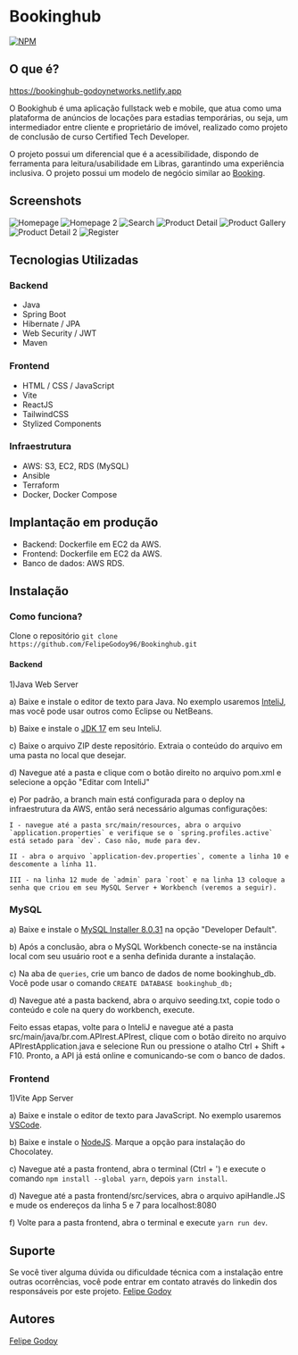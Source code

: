 # Bookinghub

[![NPM](https://img.shields.io/npm/l/react)](https://github.com/FelipeGodoy96/Bookinghub/blob/main/LICENSE)

## O que é?

https://bookinghub-godoynetworks.netlify.app

O Bookighub é uma aplicação fullstack web e mobile, que atua como uma plataforma de anúncios de locações para estadias temporárias, ou seja, um intermediador entre cliente e proprietário de imóvel, realizado como projeto de conclusão de curso Certified Tech Developer.

O projeto possui um diferencial que é a acessibilidade, dispondo de ferramenta para leitura/usabilidade em Libras, garantindo uma experiência inclusiva.
O projeto possui um modelo de negócio similar ao [Booking](https://www.booking.com).

## Screenshots

![Homepage](./Screenshot_1.jpg)
![Homepage 2](./Screenshot_2.jpg)
![Search](./Screenshot_3.jpg)
![Product Detail](./Screenshot_4.jpg)
![Product Gallery](./Screenshot_5.jpg)
![Product Detail 2](./Screenshot_6.jpg)
![Register](./Screenshot_8.jpg)

## Tecnologias Utilizadas
### Backend
- Java
- Spring Boot
- Hibernate / JPA
- Web Security / JWT
- Maven

### Frontend
- HTML / CSS / JavaScript 
- Vite
- ReactJS
- TailwindCSS
- Stylized Components

### Infraestrutura
- AWS: S3, EC2, RDS (MySQL)
- Ansible
- Terraform
- Docker, Docker Compose


## Implantação em produção
- Backend: Dockerfile em EC2 da AWS.
- Frontend: Dockerfile em EC2 da AWS.
- Banco de dados: AWS RDS.


## Instalação
###  Como funciona?
Clone o repositório 
`git clone https://github.com/FelipeGodoy96/Bookinghub.git`

#### Backend



1)Java Web Server


a) Baixe e instale o editor de texto para Java. No exemplo usaremos [InteliJ](www.jetbrains.com/pt-br/idea/download/#section=windows), mas você pode usar outros como Eclipse ou NetBeans. 

b) Baixe e instale o [JDK 17](https://www.jetbrains.com/help/idea/sdk.html#define-sdk) em seu InteliJ.

c) Baixe o arquivo ZIP deste repositório. Extraia o conteúdo do arquivo em uma pasta no local que desejar.

d) Navegue até a pasta e clique com o botão direito no arquivo pom.xml e selecione a opção "Editar com InteliJ"

e) Por padrão, a branch main está configurada para o deploy na infraestrutura da AWS, então será necessário algumas configurações: 

	I - navegue até a pasta src/main/resources, abra o arquivo `application.properties` e verifique se o `spring.profiles.active` está setado para `dev`. Caso não, mude para dev.
	
	II - abra o arquivo `application-dev.properties`, comente a linha 10 e descomente a linha 11.
	
	III - na linha 12 mude de `admin` para `root` e na linha 13 coloque a senha que criou em seu MySQL Server + Workbench (veremos a seguir).
	

### MySQL 


a) Baixe e instale o [MySQL Installer 8.0.31](http://dev.mysql.com/downloads/installer) na opção "Developer Default".

b) Após a conclusão, abra o MySQL Workbench conecte-se na instância local com seu usuário root e a senha definida durante a instalação.

c) Na aba de `queries`, crie um banco de dados de nome bookinghub_db. Você pode usar o comando `CREATE DATABASE bookinghub_db;`

d) Navegue até a pasta backend, abra o arquivo seeding.txt, copie todo o conteúdo e cole na query do workbench, execute.


Feito essas etapas, volte para o InteliJ e navegue até a pasta src/main/java/br.com.APIrest.APIrest, clique com o botão direito no arquivo APIrestApplication.java e selecione Run ou pressione o atalho Ctrl + Shift + F10. Pronto, a API já está online e comunicando-se com o banco de dados.


### Frontend


1)Vite App Server


a) Baixe e instale o editor de texto para JavaScript. No exemplo usaremos [VSCode](code.visualstudio.com/download).

b) Baixe e instale o [NodeJS](http://nodejs.org/en/). Marque a opção para instalação do Chocolatey.

c) Navegue até a pasta frontend, abra o terminal (Ctrl + ') e execute o comando `npm install --global yarn`, depois `yarn install`.

d) Navegue até a pasta frontend/src/services, abra o arquivo apiHandle.JS e mude os endereços da linha 5 e 7 para localhost:8080

f) Volte para a pasta frontend, abra o terminal e execute `yarn run dev`.


## Suporte

Se você tiver alguma dúvida ou dificuldade técnica com a instalação entre outras ocorrências, você pode entrar em contato através do linkedin dos responsáveis por este projeto.
[Felipe Godoy](www.linkedin.com/in/felipe-godoy-00186812b/)

## Autores
[Felipe Godoy](https://www.linkedin.com/in/felipegodoy-dev)

